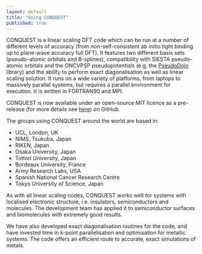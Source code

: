 ```yaml
---
layout: default
title: "Using CONQUEST"
published: true
---
```

CONQUEST is a linear scaling DFT code which can be run at a number of
different levels of accuracy (from non-self-consistent ab initio tight
binding up to plane-wave accuracy full DFT). It features two different
basis sets (pseudo-atomic orbitals and B-splines), compatibility
with SIESTA pseudo-atomic orbitals and the ONCVPSP pseudopotentials
(e.g. the [PseudoDojo](http://www.pseudo-dojo.org) library)
and the ability to perform exact diagonalisation as
well as linear scaling solution. It runs on a wide variety of
platforms, from laptops to massively parallel systems, but requires a
parallel environment for execution. It is written in FORTRAN90 and
MPI. 

CONQUEST is now available under an open-source MIT licence as a
pre-release (for more details see
[here](blog/pre-release)) on GitHub.

The groups using CONQUEST around the world are based in:

* UCL, London, UK
* NIMS, Tsukuba, Japan
* RIKEN, Japan
* Osaka University, Japan
* Tottori University, Japan
* Bordeaux University, France
* Army Research Labs, USA
* Spanish National Cancer Research Centre
* Tokyo University of Science, Japan

As with all linear scaling codes, CONQUEST works well for systems with
localised electronic structure, i.e. insulators, semiconductors and
molecules. The development team has applied it to semiconductor
surfaces and biomolecules with extremely good results. 

We have also developed exact diagonalisation routines for the code,
and have invested time in k-point parallelisation and optimisation for
metallic systems. The code offers an efficient route to accurate,
exact simulations of metals. 

